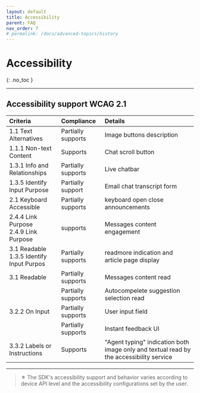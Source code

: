 ```yaml
---
layout: default
title: Accessibility
parent: FAQ
nav_order: 7
# permalink: /docs/advanced-topics/history
---
```


# Accessibility
{: .no_toc }

---

## Accessibility support WCAG 2.1

|Criteria |Compliance |Details |
|:--|:--|:--|
|1.1 Text Alternatives|Partially supports| Image buttons description|
|1.1.1 Non-text Content|Supports|Chat scroll button |
|1.3.1 Info and Relationships|Partially supports|Live chatbar|
| 1.3.5 Identify Input Purpose|Partially support|Email chat transcript form |
|2.1 Keyboard Accessible|Partially supports|keyboard open close announcements |
|2.4.4 Link Purpose<br> 2.4.9 Link Purpose|supports|Messages content engagement |
|3.1 Readable <br> 1.3.5 Identify Input Purpos|Partially supports|readmore indication and article page display |
|3.1 Readable|Partially supports| Messages content read|
||Partially supports|Autocompelete suggestion selection read|
| 3.2.2 On Input |Partially supports|User input field |
||Partially supports|Instant feedback UI|
|3.3.2 Labels or Instructions|Supports|"Agent typing" indication both image only and textual read by the accessibility service|

---

> ⚜️ The SDK's accessibility support and behavior varies according to device API level and the accessibility configurations set by the user.
